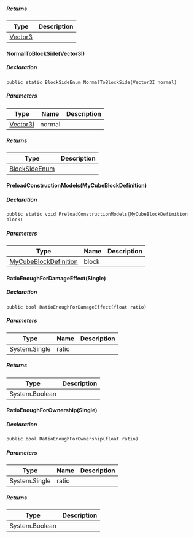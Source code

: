 ##### Returns

| Type | Description |
| --- | --- |
| [Vector3](https://keensoftwarehouse.github.io/SpaceEngineersModAPI/api/VRageMath.Vector3.html) |     |

#### NormalToBlockSide(Vector3I)

##### Declaration

```
public static BlockSideEnum NormalToBlockSide(Vector3I normal)
```

##### Parameters

| Type | Name | Description |
| --- | --- | --- |
| [Vector3I](https://keensoftwarehouse.github.io/SpaceEngineersModAPI/api/VRageMath.Vector3I.html) | normal |     |

##### Returns

| Type | Description |
| --- | --- |
| [BlockSideEnum](https://keensoftwarehouse.github.io/SpaceEngineersModAPI/api/VRage.Game.BlockSideEnum.html) |     |

#### PreloadConstructionModels(MyCubeBlockDefinition)

##### Declaration

```
public static void PreloadConstructionModels(MyCubeBlockDefinition block)
```

##### Parameters

| Type | Name | Description |
| --- | --- | --- |
| [MyCubeBlockDefinition](https://keensoftwarehouse.github.io/SpaceEngineersModAPI/api/Sandbox.Definitions.MyCubeBlockDefinition.html) | block |     |

#### RatioEnoughForDamageEffect(Single)

##### Declaration

```
public bool RatioEnoughForDamageEffect(float ratio)
```

##### Parameters

| Type | Name | Description |
| --- | --- | --- |
| System.Single | ratio |     |

##### Returns

| Type | Description |
| --- | --- |
| System.Boolean |     |

#### RatioEnoughForOwnership(Single)

##### Declaration

```
public bool RatioEnoughForOwnership(float ratio)
```

##### Parameters

| Type | Name | Description |
| --- | --- | --- |
| System.Single | ratio |     |

##### Returns

| Type | Description |
| --- | --- |
| System.Boolean |     |